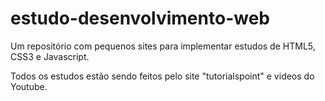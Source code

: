 # estudo-desenvolvimento-web
Um repositório com pequenos sites para implementar estudos de HTML5, CSS3 e Javascript.

Todos os estudos estão sendo feitos pelo site "tutorialspoint" e videos do Youtube.

